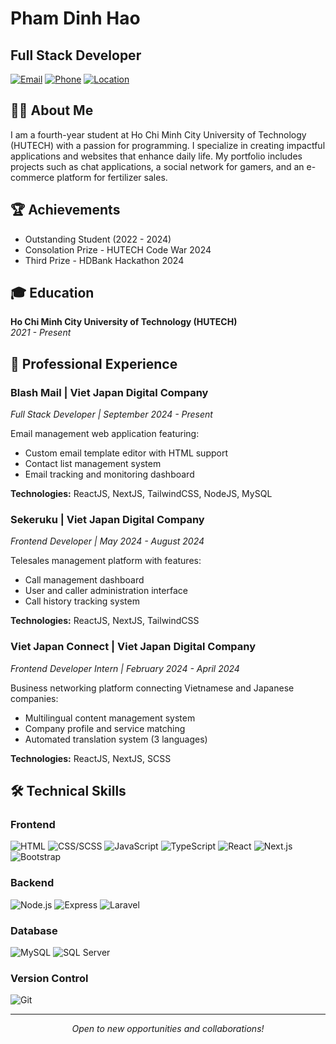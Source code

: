 # Pham Dinh Hao
## Full Stack Developer

[![Email](https://img.shields.io/badge/Email-dinhhao1810%40gmail.com-blue)](mailto:dinhhao1810@gmail.com)
[![Phone](https://img.shields.io/badge/Phone-%2B84%20329635202-green)](tel:+84329635202)
[![Location](https://img.shields.io/badge/Location-Binh%20Tan%2C%20Ho%20Chi%20Minh%20City-orange)](https://goo.gl/maps/HCM)

## 👨‍💻 About Me

I am a fourth-year student at Ho Chi Minh City University of Technology (HUTECH) with a passion for programming. I specialize in creating impactful applications and websites that enhance daily life. My portfolio includes projects such as chat applications, a social network for gamers, and an e-commerce platform for fertilizer sales.

## 🏆 Achievements

- Outstanding Student (2022 - 2024)
- Consolation Prize - HUTECH Code War 2024
- Third Prize - HDBank Hackathon 2024

## 🎓 Education

**Ho Chi Minh City University of Technology (HUTECH)**  
*2021 - Present*

## 💼 Professional Experience

### Blash Mail | Viet Japan Digital Company
*Full Stack Developer | September 2024 - Present*

Email management web application featuring:
- Custom email template editor with HTML support
- Contact list management system
- Email tracking and monitoring dashboard

**Technologies:** ReactJS, NextJS, TailwindCSS, NodeJS, MySQL

### Sekeruku | Viet Japan Digital Company
*Frontend Developer | May 2024 - August 2024*

Telesales management platform with features:
- Call management dashboard
- User and caller administration interface
- Call history tracking system

**Technologies:** ReactJS, NextJS, TailwindCSS

### Viet Japan Connect | Viet Japan Digital Company
*Frontend Developer Intern | February 2024 - April 2024*

Business networking platform connecting Vietnamese and Japanese companies:
- Multilingual content management system
- Company profile and service matching
- Automated translation system (3 languages)

**Technologies:** ReactJS, NextJS, SCSS

## 🛠 Technical Skills

### Frontend
![HTML](https://img.shields.io/badge/HTML5-E34F26?style=flat&logo=html5&logoColor=white)
![CSS/SCSS](https://img.shields.io/badge/SCSS-CC6699?style=flat&logo=sass&logoColor=white)
![JavaScript](https://img.shields.io/badge/JavaScript-F7DF1E?style=flat&logo=javascript&logoColor=black)
![TypeScript](https://img.shields.io/badge/TypeScript-007ACC?style=flat&logo=typescript&logoColor=white)
![React](https://img.shields.io/badge/React-20232A?style=flat&logo=react&logoColor=61DAFB)
![Next.js](https://img.shields.io/badge/Next.js-000000?style=flat&logo=next.js&logoColor=white)
![Bootstrap](https://img.shields.io/badge/Bootstrap-563D7C?style=flat&logo=bootstrap&logoColor=white)

### Backend
![Node.js](https://img.shields.io/badge/Node.js-339933?style=flat&logo=node.js&logoColor=white)
![Express](https://img.shields.io/badge/Express-000000?style=flat&logo=express&logoColor=white)
![Laravel](https://img.shields.io/badge/Laravel-FF2D20?style=flat&logo=laravel&logoColor=white)

### Database
![MySQL](https://img.shields.io/badge/MySQL-4479A1?style=flat&logo=mysql&logoColor=white)
![SQL Server](https://img.shields.io/badge/SQL%20Server-CC2927?style=flat&logo=microsoft-sql-server&logoColor=white)

### Version Control
![Git](https://img.shields.io/badge/Git-F05032?style=flat&logo=git&logoColor=white)

---

<p align="center">
  <i>Open to new opportunities and collaborations!</i>
</p>
